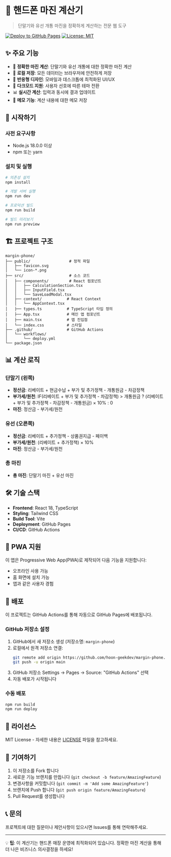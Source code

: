 # 📱 핸드폰 마진 계산기

> 단말기와 유선 개통 마진을 정확하게 계산하는 전문 웹 도구

[![Deploy to GitHub Pages](https://github.com/hoon-geekdev/margin-phone/actions/workflows/deploy.yml/badge.svg)](https://github.com/hoon-geekdev/margin-phone/actions/workflows/deploy.yml)
[![License: MIT](https://img.shields.io/badge/License-MIT-yellow.svg)](https://opensource.org/licenses/MIT)

## ✨ 주요 기능

- 🧮 **정확한 마진 계산**: 단말기와 유선 개통에 대한 정확한 마진 계산
- 💾 **로컬 저장**: 모든 데이터는 브라우저에 안전하게 저장
- 📱 **반응형 디자인**: 모바일과 데스크톱에 최적화된 UI/UX
- 🌙 **다크모드 지원**: 사용자 선호에 따른 테마 전환
- 📊 **실시간 계산**: 입력과 동시에 결과 업데이트
- 📝 **메모 기능**: 계산 내용에 대한 메모 저장

## 🚀 시작하기

### 사전 요구사항

- Node.js 18.0.0 이상
- npm 또는 yarn

### 설치 및 실행

```bash
# 의존성 설치
npm install

# 개발 서버 실행
npm run dev

# 프로덕션 빌드
npm run build

# 빌드 미리보기
npm run preview
```

## 🏗️ 프로젝트 구조

```
margin-phone/
├── public/                 # 정적 파일
│   ├── favicon.svg
│   └── icon-*.png
├── src/                    # 소스 코드
│   ├── components/         # React 컴포넌트
│   │   ├── CalculationSection.tsx
│   │   ├── InputField.tsx
│   │   └── SaveLoadModal.tsx
│   ├── context/           # React Context
│   │   └── AppContext.tsx
│   ├── types.ts           # TypeScript 타입 정의
│   ├── App.tsx            # 메인 앱 컴포넌트
│   ├── main.tsx           # 앱 진입점
│   └── index.css          # 스타일
├── .github/               # GitHub Actions
│   └── workflows/
│       └── deploy.yml
└── package.json
```

## 📊 계산 로직

### 단말기 (왼쪽)

- **정산금**: 리베이트 + 현금수납 + 부가 및 추가정책 - 개통원금 - 차감정책
- **부가세/원천**: IF(리베이트 + 부가 및 추가정책 - 차감정책) > 개통원금 ? (리베이트 + 부가 및 추가정책 - 차감정책 - 개통원금) × 10% : 0
- **마진**: 정산금 - 부가세/원천

### 유선 (오른쪽)

- **정산금**: 리베이트 + 추가정책 - 상품권지급 - 페이백
- **부가세/원천**: (리베이트 + 추가정책) × 10%
- **마진**: 정산금 - 부가세/원천

### 총 마진

- **총 마진**: 단말기 마진 + 유선 마진

## 🛠️ 기술 스택

- **Frontend**: React 18, TypeScript
- **Styling**: Tailwind CSS
- **Build Tool**: Vite
- **Deployment**: GitHub Pages
- **CI/CD**: GitHub Actions

## 📱 PWA 지원

이 앱은 Progressive Web App(PWA)로 제작되어 다음 기능을 지원합니다:

- 오프라인 사용 가능
- 홈 화면에 설치 가능
- 앱과 같은 사용자 경험

## 🔧 배포

이 프로젝트는 GitHub Actions를 통해 자동으로 GitHub Pages에 배포됩니다.

### GitHub 저장소 설정

1. GitHub에서 새 저장소 생성 (저장소명: `margin-phone`)
2. 로컬에서 원격 저장소 연결:
   ```bash
   git remote add origin https://github.com/hoon-geekdev/margin-phone.git
   git push -u origin main
   ```
3. GitHub 저장소 Settings → Pages → Source: "GitHub Actions" 선택
4. 자동 배포가 시작됩니다

### 수동 배포

```bash
npm run build
npm run deploy
```

## 📄 라이선스

MIT License - 자세한 내용은 [LICENSE](LICENSE) 파일을 참고하세요.

## 🤝 기여하기

1. 이 저장소를 Fork 합니다
2. 새로운 기능 브랜치를 만듭니다 (`git checkout -b feature/AmazingFeature`)
3. 변경사항을 커밋합니다 (`git commit -m 'Add some AmazingFeature'`)
4. 브랜치에 Push 합니다 (`git push origin feature/AmazingFeature`)
5. Pull Request를 생성합니다

## 📞 문의

프로젝트에 대한 질문이나 제안사항이 있으시면 Issues를 통해 연락해주세요.

---

💡 **팁**: 이 계산기는 핸드폰 매장 운영에 최적화되어 있습니다. 정확한 마진 계산을 통해 더 나은 비즈니스 의사결정을 하세요!
